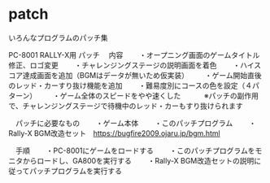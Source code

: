 # patch
いろんなプログラムのパッチ集

PC-8001 RALLY-X用 パッチ
　内容
　　・オープニング画面のゲームタイトル修正、ロゴ変更
　　・チャレンジングステージの説明画面を着色
　　・ハイスコア達成画面を追加（BGMはデータが無いため仮実装）
　　・ゲーム開始直後のレッド・カーすり抜け機能を追加
　　・難易度別にコースの色を設定（４パターン）
　　・ゲーム全体のスピードをやや速くした
　　　※パッチの副作用で、チャレンジングステージで待機中のレッド・カーもすり抜けられます

　パッチに必要なもの
　　・ゲーム本体
　　・このパッチプログラム
　　・Rally-X BGM改造セット　https://bugfire2009.ojaru.jp/bgm.html

　手順
　　・PC-8001にゲームをロードする
　　・このパッチプログラムをモニタからロードし、GA800を実行する
　　・Rally-X BGM改造セットの説明に従ってパッチプログラムを実行する
  
